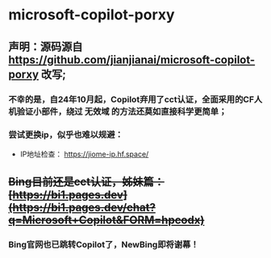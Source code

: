 # microsoft-copilot-porxy

## 声明：源码源自 https://github.com/jianjianai/microsoft-copilot-porxy 改写;

### 不幸的是，自24年10月起，Copilot弃用了cct认证，全面采用的CF人机验证小部件，绕过 无效域 的方法还莫如直接科学更简单；
### 尝试更换ip，似乎也难以规避：
-    IP地址检查： https://jiome-ip.hf.space/

## ~~Bing目前还是cct认证，姊妹篇： [https://bi1.pages.dev](https://bi1.pages.dev/chat?q=Microsoft+Copilot&FORM=hpcodx)~~
### Bing官网也已跳转Copilot了，NewBing即将谢幕！
